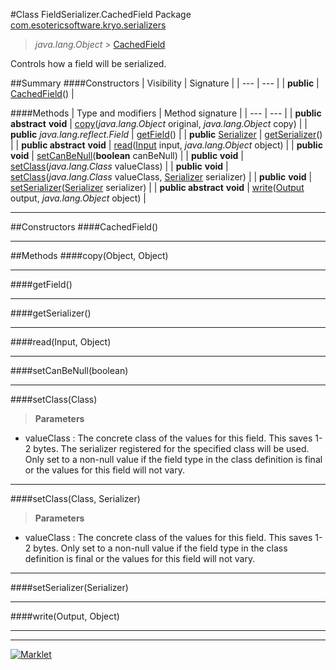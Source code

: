 #Class FieldSerializer.CachedField
Package [com.esotericsoftware.kryo.serializers](README.md)<br>

> *java.lang.Object* > [CachedField](CachedField.md)



Controls how a field will be serialized.


##Summary
####Constructors
| Visibility | Signature |
| --- | --- |
| **public** | [CachedField](#cachedfield)() |

####Methods
| Type and modifiers | Method signature |
| --- | --- |
| **public abstract** **void** | [copy](#copyobject-object)(*java.lang.Object* original, *java.lang.Object* copy) |
| **public** *java.lang.reflect.Field* | [getField](#getfield)() |
| **public** [Serializer](../Serializer.md) | [getSerializer](#getserializer)() |
| **public abstract** **void** | [read](#readinput-object)([Input](../io/Input.md) input, *java.lang.Object* object) |
| **public** **void** | [setCanBeNull](#setcanbenullboolean)(**boolean** canBeNull) |
| **public** **void** | [setClass](#setclassclass)(*java.lang.Class* valueClass) |
| **public** **void** | [setClass](#setclassclass-serializer)(*java.lang.Class* valueClass, [Serializer](../Serializer.md) serializer) |
| **public** **void** | [setSerializer](#setserializerserializer)([Serializer](../Serializer.md) serializer) |
| **public abstract** **void** | [write](#writeoutput-object)([Output](../io/Output.md) output, *java.lang.Object* object) |

---


##Constructors
####CachedField()
> 


---


##Methods
####copy(Object, Object)
> 


---

####getField()
> 


---

####getSerializer()
> 


---

####read(Input, Object)
> 


---

####setCanBeNull(boolean)
> 


---

####setClass(Class)
> 

> **Parameters**
* valueClass : The concrete class of the values for this field. This saves 1-2 bytes. The serializer registered for
           the specified class will be used. Only set to a non-null value if the field type in the class definition is
           final or the values for this field will not vary.


---

####setClass(Class, Serializer)
> 

> **Parameters**
* valueClass : The concrete class of the values for this field. This saves 1-2 bytes. Only set to a non-null value if
           the field type in the class definition is final or the values for this field will not vary.


---

####setSerializer(Serializer)
> 


---

####write(Output, Object)
> 


---

---

[![Marklet](https://img.shields.io/badge/Generated%20by-Marklet-green.svg)](https://github.com/Faylixe/marklet)